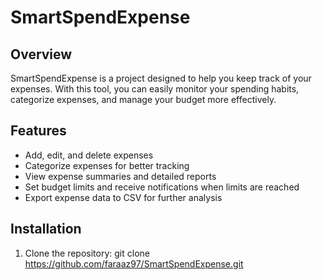 # SmartSpendExpense 

## Overview 
SmartSpendExpense is a project designed to help you keep track of your expenses. With this tool, you can easily monitor your spending habits, categorize expenses, and manage your budget more effectively. 

## Features 
- Add, edit, and delete expenses
- Categorize expenses for better tracking
- View expense summaries and detailed reports
- Set budget limits and receive notifications when limits are reached
- Export expense data to CSV for further analysis

## Installation 
1. Clone the repository:  git clone https://github.com/faraaz97/SmartSpendExpense.git
